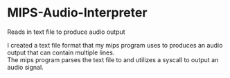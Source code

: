 # MIPS-Audio-Interpreter
Reads in text file to produce audio output

I created a text file format that my mips program uses to produces an audio output that can contain multiple lines.  
The mips program parses the text file to and utilizes a syscall to output an audio signal.
